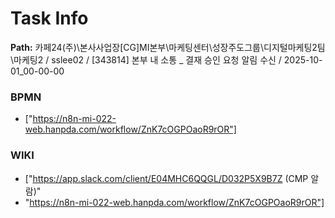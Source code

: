 # Task Info

**Path:** 카페24(주)\본사사업장\[CG]MI본부\마케팅센터\성장주도그룹\디지털마케팅2팀\마케팅2 / sslee02 / [343814] 본부 내 소통 _ 결재 승인 요청 알림 수신 / 2025-10-01_00-00-00

### BPMN
- ["https://n8n-mi-022-web.hanpda.com/workflow/ZnK7cOGPOaoR9rOR"]

### WIKI
- ["https://app.slack.com/client/E04MHC6QQGL/D032P5X9B7Z (CMP 알람)"
- "https://n8n-mi-022-web.hanpda.com/workflow/ZnK7cOGPOaoR9rOR"]

